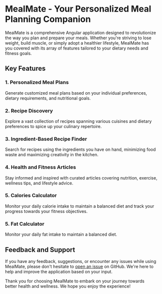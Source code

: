 # MealMate - Your Personalized Meal Planning Companion

MealMate is a comprehensive Angular application designed to revolutionize the way you plan and prepare your meals. Whether you're striving to lose weight, build muscle, or simply adopt a healthier lifestyle, MealMate has you covered with its array of features tailored to your dietary needs and fitness goals.

## Key Features

### 1. Personalized Meal Plans
Generate customized meal plans based on your individual preferences, dietary requirements, and nutritional goals.

### 2. Recipe Discovery
Explore a vast collection of recipes spanning various cuisines and dietary preferences to spice up your culinary repertoire.

### 3. Ingredient-Based Recipe Finder
Search for recipes using the ingredients you have on hand, minimizing food waste and maximizing creativity in the kitchen.

### 4. Health and Fitness Articles
Stay informed and inspired with curated articles covering nutrition, exercise, wellness tips, and lifestyle advice.

### 5. Calories Calculator
Monitor your daily calorie intake to maintain a balanced diet and track your progress towards your fitness objectives.

### 5. Fat Calculator
Monitor your daily fat intake to maintain a balanced diet.

## Feedback and Support

If you have any feedback, suggestions, or encounter any issues while using MealMate, please don't hesitate to [open an issue](https://github.com/meal-mate/meal-mate/issues) on GitHub. We're here to help and improve the application based on your input.


Thank you for choosing MealMate to embark on your journey towards better health and wellness. We hope you enjoy the experience!
